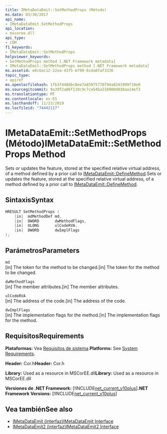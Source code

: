 ```yaml
---
title: IMetaDataEmit::SetMethodProps (Método)
ms.date: 03/30/2017
api_name:
- IMetaDataEmit.SetMethodProps
api_location:
- mscoree.dll
api_type:
- COM
f1_keywords:
- IMetaDataEmit::SetMethodProps
helpviewer_keywords:
- SetMethodProps method [.NET Framework metadata]
- IMetaDataEmit::SetMethodProps method [.NET Framework metadata]
ms.assetid: e0c6ac12-22ea-43f5-b799-8cda0faf3336
topic_type:
- apiref
ms.openlocfilehash: 1fb3f4486bc0ee7a85975770f94a8241999f10e0
ms.sourcegitcommit: 9a39f2a06f110c9c7ca54ba216900d038aa14ef3
ms.translationtype: MT
ms.contentlocale: es-ES
ms.lasthandoff: 11/23/2019
ms.locfileid: "74442117"
---
```

# <a name="imetadataemitsetmethodprops-method"></a><span data-ttu-id="7185a-102">IMetaDataEmit::SetMethodProps (Método)</span><span class="sxs-lookup"><span data-stu-id="7185a-102">IMetaDataEmit::SetMethodProps Method</span></span>
<span data-ttu-id="7185a-103">Sets or updates the feature, stored at the specified relative virtual address, of a method defined by a prior call to [IMetaDataEmit::DefineMethod](../../../../docs/framework/unmanaged-api/metadata/imetadataemit-definemethod-method.md).</span><span class="sxs-lookup"><span data-stu-id="7185a-103">Sets or updates the feature, stored at the specified relative virtual address, of a method defined by a prior call to [IMetaDataEmit::DefineMethod](../../../../docs/framework/unmanaged-api/metadata/imetadataemit-definemethod-method.md).</span></span>  
  
## <a name="syntax"></a><span data-ttu-id="7185a-104">Sintaxis</span><span class="sxs-lookup"><span data-stu-id="7185a-104">Syntax</span></span>  
  
```cpp  
HRESULT SetMethodProps (   
    [in]  mdMethodDef md,   
    [in]  DWORD       dwMethodFlags,  
    [in]  ULONG       ulCodeRVA,   
    [in]  DWORD       dwImplFlags   
);  
```  
  
## <a name="parameters"></a><span data-ttu-id="7185a-105">Parámetros</span><span class="sxs-lookup"><span data-stu-id="7185a-105">Parameters</span></span>  
 `md`  
 <span data-ttu-id="7185a-106">[in] The token for the method to be changed.</span><span class="sxs-lookup"><span data-stu-id="7185a-106">[in] The token for the method to be changed.</span></span>  
  
 `dwMethodFlags`  
 <span data-ttu-id="7185a-107">[in] The member attributes.</span><span class="sxs-lookup"><span data-stu-id="7185a-107">[in] The member attributes.</span></span>  
  
 `ulCodeRVA`  
 <span data-ttu-id="7185a-108">[in] The address of the code.</span><span class="sxs-lookup"><span data-stu-id="7185a-108">[in] The address of the code.</span></span>  
  
 `dwImplFlags`  
 <span data-ttu-id="7185a-109">[in] The implementation flags for the method.</span><span class="sxs-lookup"><span data-stu-id="7185a-109">[in] The implementation flags for the method.</span></span>  
  
## <a name="requirements"></a><span data-ttu-id="7185a-110">Requisitos</span><span class="sxs-lookup"><span data-stu-id="7185a-110">Requirements</span></span>  
 <span data-ttu-id="7185a-111">**Plataformas:** Vea [Requisitos de sistema](../../../../docs/framework/get-started/system-requirements.md).</span><span class="sxs-lookup"><span data-stu-id="7185a-111">**Platforms:** See [System Requirements](../../../../docs/framework/get-started/system-requirements.md).</span></span>  
  
 <span data-ttu-id="7185a-112">**Header:** Cor.h</span><span class="sxs-lookup"><span data-stu-id="7185a-112">**Header:** Cor.h</span></span>  
  
 <span data-ttu-id="7185a-113">**Library:** Used as a resource in MSCorEE.dll</span><span class="sxs-lookup"><span data-stu-id="7185a-113">**Library:** Used as a resource in MSCorEE.dll</span></span>  
  
 <span data-ttu-id="7185a-114">**Versiones de .NET Framework:** [!INCLUDE[net_current_v10plus](../../../../includes/net-current-v10plus-md.md)]</span><span class="sxs-lookup"><span data-stu-id="7185a-114">**.NET Framework Versions:** [!INCLUDE[net_current_v10plus](../../../../includes/net-current-v10plus-md.md)]</span></span>  
  
## <a name="see-also"></a><span data-ttu-id="7185a-115">Vea también</span><span class="sxs-lookup"><span data-stu-id="7185a-115">See also</span></span>

- [<span data-ttu-id="7185a-116">IMetaDataEmit (interfaz)</span><span class="sxs-lookup"><span data-stu-id="7185a-116">IMetaDataEmit Interface</span></span>](../../../../docs/framework/unmanaged-api/metadata/imetadataemit-interface.md)
- [<span data-ttu-id="7185a-117">IMetaDataEmit2 (interfaz)</span><span class="sxs-lookup"><span data-stu-id="7185a-117">IMetaDataEmit2 Interface</span></span>](../../../../docs/framework/unmanaged-api/metadata/imetadataemit2-interface.md)
